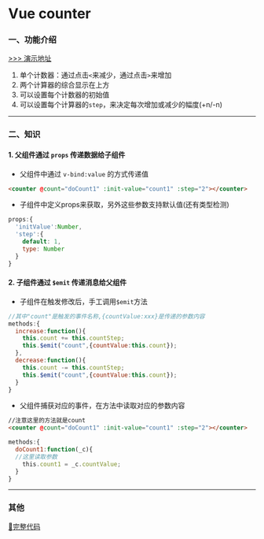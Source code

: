 Vue counter
==

### 一、功能介绍

[>>> 演示地址](https://jsfiddle.net/GenweiWu/2Laux27u/)

1. 单个计数器：通过点击`<`来减少，通过点击`>`来增加
2. 两个计算器的综合显示在上方
3. 可以设置每个计数器的初始值
4. 可以设置每个计算器的`step`，来决定每次增加或减少的幅度(+n/-n)

---
### 二、知识
#### 1. 父组件通过 `props` 传递数据给子组件

- 父组件中通过 `v-bind:value` 的方式传递值
```html
<counter @count="doCount1" :init-value="count1" :step="2"></counter>
```

- 子组件中定义props来获取，另外这些参数支持默认值(还有类型检测)
```js
props:{
  'initValue':Number,
  'step':{
    default: 1,
    type: Number
  }
}
```

#### 2. 子组件通过 `$emit` 传递消息给父组件

- 子组件在触发修改后，手工调用`$emit`方法
```js
//其中"count"是触发的事件名称,{countValue:xxx}是传递的参数内容
methods:{
  increase:function(){
    this.count += this.countStep;
    this.$emit("count",{countValue:this.count});
  },
  decrease:function(){
    this.count -= this.countStep;
    this.$emit("count",{countValue:this.count});
  }
}
``` 

- 父组件捕获对应的事件，在方法中读取对应的参数内容
```html
//注意这里的方法就是count
<counter @count="doCount1" :init-value="count1" :step="2"></counter>
```

```js
methods:{
  doCount1:function(_c){
  //这里读取参数
    this.count1 = _c.countValue;
  }
}
```

---
### 其他
 [:memo:完整代码](../counter.html)

